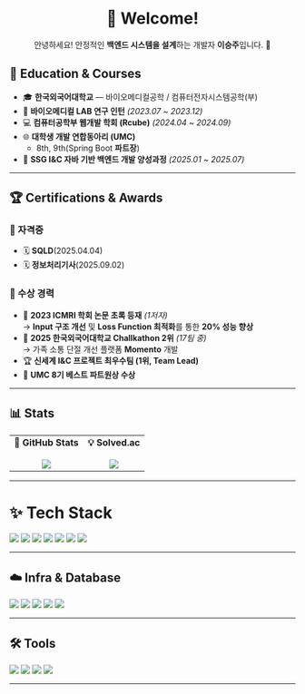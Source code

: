 <div align="center">

# 👋 Welcome!  
안녕하세요! 안정적인 **백엔드 시스템을 설계**하는 개발자 **이승주**입니다. 🚀  

</div>


## 🏫 Education & Courses  

- 🎓 **한국외국어대학교** — 바이오메디컬공학 / 컴퓨터전자시스템공학(부)
- 🧪 **바이오메디컬 LAB 연구 인턴** *(2023.07 ~ 2023.12)*  
- 💻 **컴퓨터공학부 웹개발 학회 (Rcube)** *(2024.04 ~ 2024.09)*  
- 🌐 **대학생 개발 연합동아리 (UMC)**  
  - 8th, 9th(Spring Boot **파트장**) 
- 🏢 **SSG I&C 자바 기반 백엔드 개발 양성과정** *(2025.01 ~ 2025.07)*

---

## 🏆 Certifications & Awards  

### 📜 자격증  
- 🗓 **SQLD**(2025.04.04)  
- 🗓 **정보처리기사**(2025.09.02)  

### 🥇 수상 경력  
- 🧠 **2023 ICMRI 학회 논문 초록 등재** *(1저자)*  
  → **Input 구조 개선** 및 **Loss Function 최적화**를 통한 **20% 성능 향상**  
- 🥈 **2025 한국외국어대학교 Challkathon 2위** *(17팀 중)*  
  → 가족 소통 단절 개선 플랫폼 **Momento** 개발  
- 🏆 **신세계 I&C 프로젝트 최우수팀 (1위, Team Lead)**  
- 🌟 **UMC 8기 베스트 파트원상 수상**

---

## 📊 Stats  

<table>
  <tr>
    <td align="center">
      <strong>🚀 GitHub Stats</strong><br/><br/>
      <img src="https://github-readme-stats.vercel.app/api?username=Leeseung-joo&show_icons=true&theme=default" />
    </td>
    <td align="center">
      <strong>💡 Solved.ac</strong><br/><br/>
      <a href="https://solved.ac/eun07213">
        <img src="http://mazassumnida.wtf/api/generate_badge?boj=eun07213" />
      </a>
    </td>
  </tr>
</table>

---
# ✨ Tech Stack

<img src="https://img.shields.io/badge/Java-007396?style=flat-square&logo=OpenJDK&logoColor=white"/>
<img src="https://img.shields.io/badge/Kotlin-7F52FF?style=flat-square&logo=Kotlin&logoColor=white"/>
<img src="https://img.shields.io/badge/Python-3776AB?style=flat-square&logo=Python&logoColor=white"/>
<img src="https://img.shields.io/badge/Spring Boot-6DB33F?style=flat-square&logo=Spring%20Boot&logoColor=white"/>
<img src="https://img.shields.io/badge/JPA-59666C?style=flat-square&logo=Hibernate&logoColor=white"/>
<img src="https://img.shields.io/badge/QueryDSL-008CFF?style=flat-square&logo=GraphQL&logoColor=white"/>
<img src="https://img.shields.io/badge/MyBatis-000000?style=flat-square&logo=MyBatis&logoColor=white"/>

---

## ☁️ Infra & Database

<img src="https://img.shields.io/badge/MySQL-4479A1?style=flat-square&logo=MySQL&logoColor=white"/>
<img src="https://img.shields.io/badge/Redis-DC382D?style=flat-square&logo=Redis&logoColor=white"/>
<img src="https://img.shields.io/badge/Docker-2496ED?style=flat-square&logo=Docker&logoColor=white"/>
<img src="https://img.shields.io/badge/AWS-232F3E?style=flat-square&logo=Amazon%20AWS&logoColor=white"/>
<img src="https://img.shields.io/badge/GitHub%20Actions-2088FF?style=flat-square&logo=GitHub%20Actions&logoColor=white"/>

---

## 🛠️ Tools

<img src="https://img.shields.io/badge/GitHub-181717?style=flat-square&logo=GitHub&logoColor=white"/>
<img src="https://img.shields.io/badge/Slack-4A154B?style=flat-square&logo=Slack&logoColor=white"/>
<img src="https://img.shields.io/badge/Notion-000000?style=flat-square&logo=Notion&logoColor=white"/>
<img src="https://img.shields.io/badge/Discord-5865F2?style=flat-square&logo=Discord&logoColor=white"/>

---
